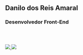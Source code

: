 ## Danilo dos Reis Amaral

### Desenvolvedor Front-End


<div>
  <img href="https://img.shields.io/badge/JavaScript-F7DF1E?style=for-the-badge&logo=javascript&logoColor=black">
  <img href="https://img.shields.io/badge/CSS3-1572B6?style=for-the-badge&logo=css3&logoColor=white">
  <img href="https://img.shields.io/badge/HTML5-E34F26?style=for-the-badge&logo=html5&logoColor=white">
  <img href="https://img.shields.io/badge/React-20232A?style=for-the-badge&logo=react&logoColor=61DAFB">
  <img href="https://img.shields.io/badge/Tailwind_CSS-38B2AC?style=for-the-badge&logo=tailwind-css&logoColor=white">
  <img href="https://img.shields.io/badge/Bootstrap-563D7C?style=for-the-badge&logo=bootstrap&logoColor=white">
</div>

##

<div>
  <a href="https://www.linkedin.com/in/danilo-dos-reis-amaral-8a5405234/">
    <img src="https://img.shields.io/badge/LinkedIn-0077B5?style=for-the-badge&logo=linkedin&logoColor=white">
  </a>
  <a href="mailto: danreis.ctt@gmail.com">
    <img src="https://img.shields.io/badge/Gmail-D14836?style=for-the-badge&logo=gmail&logoColor=white">
  </a>
  <!-- <a href="">
    <img src="https://img.shields.io/badge/website-000000?style=for-the-badge&logo=About.me&logoColor=white">
  </a> -->
</div>

